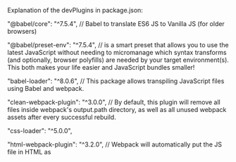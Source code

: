 


Explanation of the devPlugins in package.json:

"@babel/core": "^7.5.4",  // Babel to translate ES6 JS to Vanilla JS (for older browsers)

"@babel/preset-env": "^7.5.4",  // is a smart preset that allows you to use the latest JavaScript without needing to micromanage which syntax transforms (and optionally, browser polyfills) are needed by your target environment(s). This both makes your life easier and JavaScript bundles smaller!

"babel-loader": "^8.0.6",  // This package allows transpiling JavaScript files using Babel and webpack.

"clean-webpack-plugin": "^3.0.0",   // By default, this plugin will remove all files inside webpack's output.path directory, as well as all unused webpack assets after every successful rebuild.

"css-loader": "^5.0.0",

"html-webpack-plugin": "^3.2.0",  // Webpack will automatically put the JS file in HTML as <script>

"mini-css-extract-plugin": "^1.2.0",

"node-sass": "^4.14.1",

"optimize-css-assets-webpack-plugin": "^5.0.4",

"sass-loader": "^10.0.4",

"style-loader": "^2.0.0",

"terser-webpack-plugin": "^5.0.1",

"webpack-dev-server": "^3.7.2" // Hot reloading, updates immediately, "watching files".

